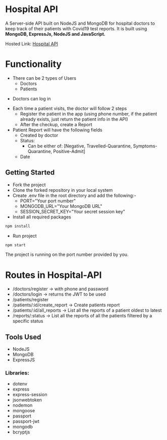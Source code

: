 # Hospital API

A Server-side API built on NodeJS and MongoDB for hospital doctors to keep track of their patients with Covid19 test reports.
It is built using **MongoDB, ExpressJs, NodeJS and JavaScript.**

Hosted Link: [Hospital API](https://hospital-api-58bj.onrender.com)

# Functionality

* There can be 2 types of Users
    - Doctors
    - Patients
- Doctors can log in
* Each time a patient visits, the doctor will follow 2 steps
    - Register the patient in the app (using phone number, if the patient already exists, just
      return the patient info in the API)
    - After the checkup, create a Report
* Patient Report will have the following fields
    - Created by doctor
    - Status:
      - Can be either of: [Negative, Travelled-Quarantine, Symptoms-Quarantine,
        Positive-Admit]
    - Date

## Getting Started
* Fork the project
* Clone the forked repository in your local system
* Create .env file in the root directory and add the following:-
    - PORT="Your port number"
    - MONGODB_URL="Your MongoDB URL"
    - SESSION_SECRET_KEY="Your secret session key"
* Install all required packages
```bash
npm install 
```
* Run project 
```bash
npm start
```
The project is running on the port number provided by you.

# Routes in Hospital-API

* /doctors/register → with phone and password
* /doctors/login → returns the JWT to be used
* /patients/register
* /patients/:id/create_report → Create patients report
* /patients/:id/all_reports → List all the reports of a patient oldest to latest
* /reports/:status → List all the reports of all the patients filtered by a specific status

## Tools Used 
- NodeJS
- MongoDB
- ExpressJS

### Libraries: 
* dotenv
* express
* express-session
* jsonwebtoken
* nodemon
* mongoose
* passport
* passport-jwt
* mongodb
* bcryptjs